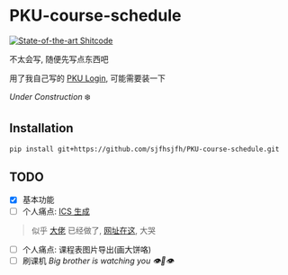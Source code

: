 # PKU-course-schedule

[![State-of-the-art Shitcode](https://img.shields.io/static/v1?label=State-of-the-art&message=Shitcode&color=7B5804)](https://github.com/trekhleb/state-of-the-art-shitcode)

不太会写, 随便先写点东西吧

用了我自己写的 [PKU Login](https://github.com/sjfhsjfh/PKU-login-python), 可能需要装一下

*Under Construction* ❄️

## Installation

```bash
pip install git+https://github.com/sjfhsjfh/PKU-course-schedule.git
```

## TODO

- [x] 基本功能
- [ ] 个人痛点: [ICS 生成](https://github.com/junyilou/python-ical-timetable)

> 似乎 [大佬](https://github.com/xmcp/) 已经做了, [网址在这](https://xmcp.ltd/syllabus/), 大哭

- [ ] 个人痛点: 课程表图片导出(画大饼咯)
- [ ] 刷课机 *Big brother is watching you 👁️👄👁️*
